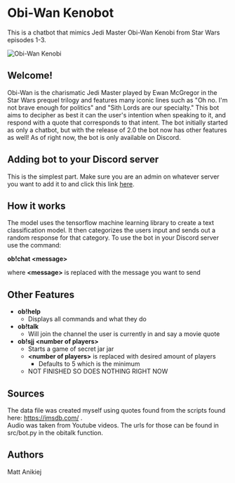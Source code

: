 # Obi-Wan Kenobot
This is a chatbot that mimics Jedi Master Obi-Wan Kenobi from Star Wars episodes 1-3.

![Obi-Wan Kenobi](https://www.tvinsider.com/wp-content/uploads/2021/12/BOBA_FETT_STAR_WARS_5-1014x570.jpg)

## Welcome!
Obi-Wan is the charismatic Jedi Master played by Ewan McGregor in the Star Wars prequel trilogy and features many iconic
lines such as "Oh no. I'm not brave enough for politics" and "Sith Lords are our specialty." This bot aims to decipher 
as best it can the user's intention when speaking to it, and respond with a quote that corresponds to that intent. The 
bot initially started as only a chatbot, but with the release of 2.0 the bot now has other features as well! As of right 
now, the bot is only available on Discord.

## Adding bot to your Discord server
This is the simplest part. Make sure you are an admin on whatever server you want to add it to and click this link
[here](https://discord.com/api/oauth2/authorize?client_id=956584753874743368&permissions=414464609344&scope=bot).

## How it works
The model uses the tensorflow machine learning library to create a text classification model. It then categorizes the
users input and sends out a random response for that category. To use the bot in your Discord server use the command: 
   
__ob!chat \<message\>__  

where __\<message\>__ is replaced with the message you want to send

## Other Features
* __ob!help__
    * Displays all commands and what they do
* __ob!talk__
  * Will join the channel the user is currently in and say a movie quote
* __ob!sjj \<number of players\>__
    * Starts a game of secret jar jar
    * __\<number of players\>__ is replaced with desired amount of players
        * Defaults to 5 which is the minimum
    * NOT FINISHED SO DOES NOTHING RIGHT NOW

## Sources
The data file was created myself using quotes found from the scripts found here: https://imsdb.com/ .   
Audio was taken from Youtube videos. The urls for those can be found in src/bot.py in the obitalk function.

## Authors
Matt Anikiej